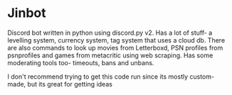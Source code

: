 # Jinbot
Discord bot written in python using discord.py v2. Has a lot of stuff- a levelling system, currency system, tag system that uses a cloud db. There are also commands to look up movies from Letterboxd, PSN profiles from psnprofiles and games from metacritic using web scraping. Has some moderating tools too- timeouts, bans and unbans. 

I don't recommend trying to get this code run since its mostly custom-made, but its great for getting ideas
